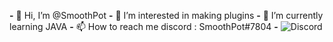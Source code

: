 **-** 👋 Hi, I’m @SmoothPot
**-** 👀 I’m interested in making plugins
**-** 🌱 I’m currently learning JAVA
**-** 📫 How to reach me discord : SmoothPot#7804
**-** ![Discord](https://img.shields.io/discord/890286538141880360?color=Blue&label=Discord&logo=Discord&style=for-the-badge)
<!---
SmoothPot/SmoothPot is a ✨ special ✨ repository because its `README.md` (this file) appears on your GitHub profile.
You can click the Preview link to take a look at your changes.
--->
